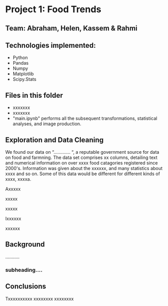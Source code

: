 # Project 1: Food Trends

## Team: Abraham, Helen, Kassem & Rahmi

## Technologies implemented:
* Python
* Pandas
* Numpy
* Matplotlib
* Scipy.Stats

## Files in this folder

- xxxxxxx
- xxxxxxx
- "main.ipynb" performs all the subsequent transformations, statistical analyses, and image production.

## Exploration and Data Cleaning
We found our data on “............. “, a reputable government source for data on food and farmning. The data set comprises xx columns, detailing text and numerical information on over xxxx food catagories registered since 2000's. Information was given about the xxxxxx, and many statistics about xxxx and so on. Some of this data would be different for different kinds of xxxx, xxxxa.

Axxxxx

xxxxx

xxxxx

Ixxxxxx

xxxxxx

## Background

...........

### subheading....


## Conclusions

Txxxxxxxxxx 
xxxxxxxx
xxxxxxxx
